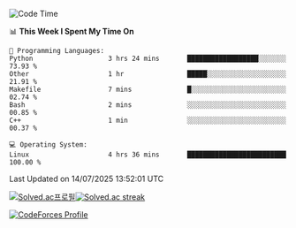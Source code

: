 
<!--START_SECTION:waka-->
![Code Time](http://img.shields.io/badge/Code%20Time-3%2C909%20hrs%2055%20mins-blue)

📊 **This Week I Spent My Time On** 

```text
💬 Programming Languages: 
Python                   3 hrs 24 mins       ██████████████████░░░░░░░   73.93 % 
Other                    1 hr                █████░░░░░░░░░░░░░░░░░░░░   21.91 % 
Makefile                 7 mins              █░░░░░░░░░░░░░░░░░░░░░░░░   02.74 % 
Bash                     2 mins              ░░░░░░░░░░░░░░░░░░░░░░░░░   00.85 % 
C++                      1 min               ░░░░░░░░░░░░░░░░░░░░░░░░░   00.37 % 

💻 Operating System: 
Linux                    4 hrs 36 mins       █████████████████████████   100.00 % 
```


 Last Updated on 14/07/2025 13:52:01 UTC
<!--END_SECTION:waka-->


[![Solved.ac프로필](http://mazassumnida.wtf/api/generate_badge?boj=hckim96)](https://solved.ac/hckim96)[![Solved.ac streak](http://mazandi.herokuapp.com/api?handle=hckim96&theme=dark)](https://solved.ac/hckim96)


[![CodeForces Profile](https://cf.leed.at?id=hckim96)](https://codeforces.com/profile/hckim96)

